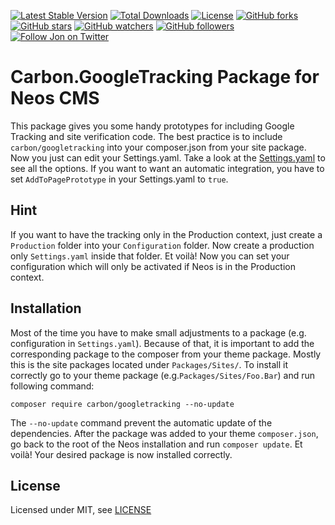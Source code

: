 [![Latest Stable Version](https://poser.pugx.org/carbon/googletracking/v/stable)](https://packagist.org/packages/carbon/googletracking)
[![Total Downloads](https://poser.pugx.org/carbon/googletracking/downloads)](https://packagist.org/packages/carbon/googletracking)
[![License](https://poser.pugx.org/carbon/googletracking/license)](LICENSE)
[![GitHub forks](https://img.shields.io/github/forks/jonnitto/Carbon.GoogleTracking.svg?style=social&label=Fork)](https://github.com/jonnitto/Carbon.GoogleTracking/fork)
[![GitHub stars](https://img.shields.io/github/stars/jonnitto/Carbon.GoogleTracking.svg?style=social&label=Stars)](https://github.com/jonnitto/Carbon.GoogleTracking/stargazers)
[![GitHub watchers](https://img.shields.io/github/watchers/jonnitto/Carbon.GoogleTracking.svg?style=social&label=Watch)](https://github.com/jonnitto/Carbon.GoogleTracking/subscription)
[![GitHub followers](https://img.shields.io/github/followers/jonnitto.svg?style=social&label=Follow)](https://github.com/jonnitto/followers)
[![Follow Jon on Twitter](https://img.shields.io/twitter/follow/jonnitto.svg?style=social&label=Follow)](https://twitter.com/jonnitto)

Carbon.GoogleTracking Package for Neos CMS
==========================================

This package gives you some handy prototypes for including Google Tracking and site verification code. The best practice is to include `carbon/googletracking` into your composer.json from your site package. Now you just can edit your Settings.yaml. Take a look at the [Settings.yaml](Configuration/Settings.yaml) to see all the options. If you want to want an automatic integration, you have to set  `AddToPagePrototype` in your Settings.yaml to `true`.


Hint
----

If you want to have the tracking only in the Production context, just create a `Production` folder into your  `Configuration` folder. Now create a production only `Settings.yaml` inside that folder. Et voilà! Now you can set your configuration which will only be activated if Neos is in the Production context.


Installation
------------

Most of the time you have to make small adjustments to a package (e.g. configuration in `Settings.yaml`). Because of that, it is important to add the corresponding package to the composer from your theme package. Mostly this is the site packages located under `Packages/Sites/`. To install it correctly go to your theme package (e.g.`Packages/Sites/Foo.Bar`) and run following command:
```
composer require carbon/googletracking --no-update
```

The `--no-update` command prevent the automatic update of the dependencies. After the package was added to your theme `composer.json`, go back to the root of the Neos installation and run `composer update`. Et voilà! Your desired package is now installed correctly.


License
-------

Licensed under MIT, see [LICENSE](LICENSE)
